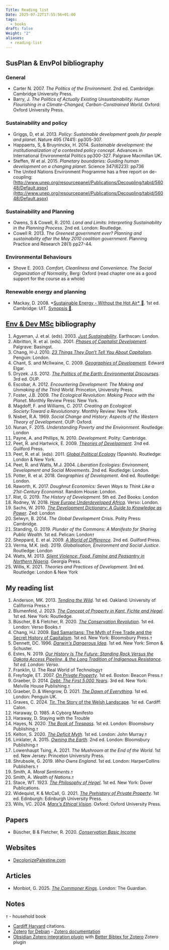 ```yaml
---
Title: Reading list
Date: 2025-07-22T17:55:56+01:00
tags:
  - books
draft: false
Weight: "2"
aliases:
  - reading-list
---
```

## SusPlan & EnvPol bibliography
### General
- Carter N. 2007. *The Politics of the Environment*. 2nd ed. Cambridge: Cambridge University Press.
- Barry, J. *The Politics of Actually Existing Unsustainability: Human Flourishing in a Climate-Changed, Carbon-Constrained World*. Oxford: Oxford University Press.
### Sustainability and policy
- Griggs, D, et al. 2013. *Policy: Sustainable development goals for people and planet*. Nature 495 (7441): pp305-307.
- Happaerts, S, & Bruyninckx, H. 2014. *Sustainable development: the institutionalization of a contested policy concept*. Advances in International Environmental Politics pp300-327. Palgrave Macmillan UK.
- Steffen, W et al. 2015. *Planetary boundaries: Guiding human development on a changing planet*. Science 347(6223): pp736
- The United Nations Environment Programme has a free report on de-coupling: [http://www.unep.org/resourcepanel/Publications/Decoupling/tabid/56048/Default.aspx](http://www.unep.org/resourcepanel/Publications/Decoupling/tabid/56048/Default.aspx)
### Sustainability and Planning
- Owens, S & Cowell, R. 2010. *Land and Limits: Interpreting Sustainability in the Planning Process*. 2nd ed. London: Routledge.
- Cowell R. 2013. *The Greenest government ever? Planning and sustainability after the May 2010 coalition government*. Planning Practice and Research 28(1) pp27-44.
### Environmental Behaviours
- Shove E. 2003. *Comfort, Cleanliness and Convenience. The Social Organization of Normality*, Berg: Oxford (read chapter one as a good support for the course as a whole)
### Renewable energy and planning
- Mackay, D. 2008. *[Sustainable Energy - Without the Hot Air* 📄](https://f001.backblazeb2.com/file/EnvDevMSc/Sustainable-Energy_Without-the-Hot-Air.pdf). 1st ed. Cambridge: UIT. [Synopsis 📄](https://f001.backblazeb2.com/file/EnvDevMSc/Sustainable-Energy_Without-the-Hot-Air_synopsis.pdf). 

## [Env & Dev MSc](https://www.cardiff.ac.uk/study/postgraduate/taught/courses/course/environment-and-development-msc) bibliography
1. Agyeman, J. et al. (eds). 2003. *[Just Sustainability](https://www.jstor.org/stable/3451592?read-now=1&seq=1#page_scan_tab_contents)*. Earthscan: London. 
2. Albritton, R. et al. (eds). 2001. *[Phases of Capitalist Development](https://f001.backblazeb2.com/file/EnvDevMSc/Phases_of_Capitalist_Development.pdf)*. Palgrave: Basingst. 
3. Chang, H-J. 2010. *[23 Things They Don’t Tell You About Capitalism](https://archive.org/details/23thingstheydont0000chan)*. Penguin: London. 
4. Chant, S. and Mcllwaine, C. 2009. *[Geographies of Development](https://f001.backblazeb2.com/file/EnvDevMSc/Geographies-of-Development.pdf)*. Edward Elgar. 
5. Dryzek. J.S. 2012. *[The Politics of the Earth: Environmental Discourses](https://archive.org/details/politicsofearthe0000dryz)*. 3rd ed. OUP. 
6. Escobar, A. 2012. *Encountering Development: The Making and Unmaking of the Third World*. Princeton, University Press. 
7. Foster, J.B. 2009. *The Ecological Revolution: Making Peace with the Planet*. Monthly Review Press: New York.
8. Magdoff, F. and Williams, C. 2017. *Creating an Ecological Society:Toward a Revolutionary*. Monthly Review: New York. 
9. Nisbet, R.A. 1969. *Social Change and History: Aspects of the Western Theory of Development*. OUP: Oxford. 
10. Nunan, F. 2015. *Understanding Poverty and the Environment*. Routledge: London 
11. Payne, A. and Phillips, N. 2010. *Development*. Polity: Cambridge. 
12. Peet, R. and Hartwick, E. 2009. *[Theories of Development](https://archive.org/details/theoriesofdevelo0000peet)*. 2nd ed. Guilford Press. 
13. Peet, R. et al. (eds). 2011. *[Global Political Ecology](https://www.researchgate.net/publication/307792509_Global_Political_Ecology)* (Spanish). Routledge: London & New York. 
14. Peet, R. and Watts, M.J. 2004. *Liberation Ecologies: Environment, Development and Social Movements*. 2nd ed. Routledge: London.
15. Potter, R. et al. 2018. *Geographies of Development*. 4nd ed. Routledge: London. 
16. Raworth, K. 2017. *Doughnut Economics: Seven Ways to Think Like a 21st-Century Economist*. Random House: London. 
17. Rist, G. 2019. *The History of Development*. 5th ed. Zed Books: London
18. Rodney, W. 2018. *[How Europe Underdeveloped Africa](https://archive.org/details/how-europe-underdeveloped-africa-by-walter-rodney-2018/page/n7/mode/1up)*. Verso: London. 
19. Sachs, W. 2010. *[The Development Dictionary: A Guide to Knowledge as Power](https://f001.backblazeb2.com/file/EnvDevMSc/development-dictionary-guide-to-knowledge-as-power.pdf)*. Zed: London 
20. Selwyn, B. 2014. *The Global Development Crisis*. Polity Press: Cambridge. 
21. Standing, G. 2019. *Plunder of the Commons: A Manifesto for Sharing Public Wealth*. 1st ed. Pelican: London`†`
22. Sheppard, E. et al. 2009. *[A World of Difference](https://archive.org/details/worldofdifferenc0000unse_k9n7)*. 2nd ed. Guilford Press. 
23. Verma, M.K. (ed). 2019. *Globalisation, Environment and Social Justice*. Routledge: London 
24. Watts, M. 2013. *[Silent Violence: Food, Famine and Peasantry in Northern Nigeria](https://archive.org/details/silentviolencefo0000watt)*. Georgia Press.
25. Willis, K. 2021. *Theories and Practices of Development*. 3rd ed. Routledge: London & New York
## My reading list
1. Anderson, MK. 2013. *[Tending the Wild](https://tendingthewild.com/tending-the-wild/)*. 1st ed. Oakland: University of California Press.`†`
2. Blumenfeld, J. 2023. *[The Concept of Property in Kant, Fichte and Hegel](https://www.taylorfrancis.com/books/mono/10.4324/9781003439745/concept-property-kant-fichte-hegel-jacob-blumenfeld)*. 1st ed. New York: Routledge.
3. Büscher, B & Fletcher, R. 2020. *[The Conservation Revolution](https://www.convivialconservation.com/publications/the-book/)*. 1st ed. London: Verso Books.`†` 
4. Chang, HJ. 2009. [Bad Samaritans: The Myth of Free Trade and the Secret History of Capitalism](https://en.wikipedia.org/wiki/Bad_Samaritans_(book)). 1st ed. New York: Bloomsbury Press.`†`
5. Dennett, DC. 1996. *[Darwin's Dangerous Idea](https://en.wikipedia.org/wiki/Darwin%27s_Dangerous_Idea)*. 1st ed. New York: Simon & Schuster.
6. Estes, N. 2019. *[Our History Is The Future: Standing Rock Versus the Dakota Access Pipeline, & the Long Tradition of Indigenous Resistance](https://www.versobooks.com/en-gb/products/600-our-history-is-the-future). 1st ed. London: Verso.*
7. Franklin, U. The Real World of Technology`†`
8. Freyfogle, ET. 2007. *[On Private Property](https://archive.org/details/onprivatepropert0000frey)*. 1st ed. Boston: Beacon Press.`†`
9. Graeber, D. 2014. *[Debt: The First 5,000 Years](https://en.wikipedia.org/wiki/Debt:_The_First_5,000_Years)*. 3rd ed. New York: Melville House Publishing.`†` 
10. Graeber, D. & Wengrow, D. 2021. *[The Dawn of Everything](https://archive.org/details/the-dawn-of-everything-a-new-history-of-humanity-david-graeber-david-wengrow-lon)*. 1st ed. London: Penguin UK.
11. Graves, C. 2024. [Tir. The Story of the Welsh Landscape](https://carwyngraves.com/tir-the-story-of-the-welsh-landscape/). 1st ed. Cardiff: Calon.
12. Haraway, D. 1985. A Cyborg Manifesto
13. Haraway, D. Staying with the Trouble
14. Hayes, N. 2020. *[The Book of Trespass](https://www.bloomsbury.com/uk/book-of-trespass-9781526604729/)*. 1st ed. London: Bloomsbury Publishing.`†`
15. Kelton, S. 2020. *[The Deficit Myth](https://stephaniekelton.com/book/)*. 1st ed. London: John Murray.`†` 
16. Linklater, A. 2015. *[Owning the Earth](https://www.bloomsbury.com/uk/owning-the-earth-9781408855430/)*. 2nd ed. London: Bloomsbury Publishing.`†` 
17. Lowenhaupt Tsing, A. 2021. *The Mushroom at the End of the World*. 1st ed. New Jersey: Princeton University Press.
18. Shrubsole, G. 2019. *Who Owns England*. 1st ed. London: HarperCollins Publishers.`†`
19. Smith, A. *Moral Sentiments*.`†`
20. Smith, A. *Wealth of Nations*.`†`
21. Stace, WT. 1923. *[The Philosophy of Hegel](https://archive.org/details/in.ernet.dli.2015.125214/page/n5/mode/2up)*. 1st ed. New York: Dover Publications.
22. Widequist, K & McCall, G. 2021. [*The Prehistory of Private Property*](https://academic.oup.com/edinburgh-scholarship-online/book/42166). 1st ed. Edinburgh: Edinburgh University Press.
23. Wills, VC. 2024. *[Marx's Ethical Vision](https://academic.oup.com/book/57415)*. Oxford: Oxford University Press.
## Papers
- Büscher, B & Fletcher, R. 2020. [*Conservation Basic Income*](https://f001.backblazeb2.com/file/EnvDevMSc/conservation-basic-income_fletcher-buscher-2020.pdf)
## Websites
- [DecolonizePalestine.com](https://decolonizepalestine.com)
## Articles
- Monbiot, G. 2025. [*The Commoner Kings*](https://www.monbiot.com/2025/05/12/the-commoner-kings/). London: The Guardian.
## Notes
`†` - household book
- [Cardiff Harvard](https://xerte.cardiff.ac.uk/play_4191#page1) citations.
- [Zotero](https://www.zotero.org/) [for Debian](https://github.com/retorquere/zotero-deb) - [Zotero documentation](https://www.zotero.org/support/)
- [Obsidian Zotero integration plugin](https://github.com/mgmeyers/obsidian-zotero-integration) with [Better Bibtex for Zotero](https://retorque.re/zotero-better-bibtex/index.html) Zotero plugin